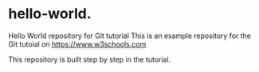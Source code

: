 # hello-world.
Hello World repository for Git tutorial
This is an example repository for the Git tutoial on https://www.w3schools.com

This repository is built step by step in the tutorial.
